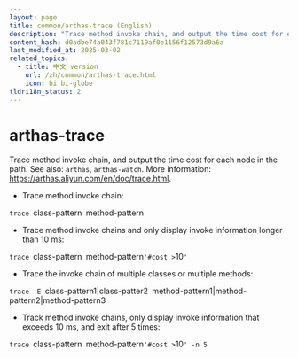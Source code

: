 ```yaml
---
layout: page
title: common/arthas-trace (English)
description: "Trace method invoke chain, and output the time cost for each node in the path."
content_hash: d0adbe74a043f781c7119af0e1156f12573d9a6a
last_modified_at: 2025-03-02
related_topics:
  - title: 中文 version
    url: /zh/common/arthas-trace.html
    icon: bi bi-globe
tldri18n_status: 2
---
```

# arthas-trace

Trace method invoke chain, and output the time cost for each node in the path.
See also: `arthas`, `arthas-watch`.
More information: <https://arthas.aliyun.com/en/doc/trace.html>.

- Trace method invoke chain:

`trace `<span class="tldr-var badge badge-pill bg-dark-lm bg-white-dm text-white-lm text-dark-dm font-weight-bold">class-pattern</span>` `<span class="tldr-var badge badge-pill bg-dark-lm bg-white-dm text-white-lm text-dark-dm font-weight-bold">method-pattern</span>

- Trace method invoke chains and only display invoke information longer than 10 ms:

`trace `<span class="tldr-var badge badge-pill bg-dark-lm bg-white-dm text-white-lm text-dark-dm font-weight-bold">class-pattern</span>` `<span class="tldr-var badge badge-pill bg-dark-lm bg-white-dm text-white-lm text-dark-dm font-weight-bold">method-pattern</span>` '#cost > `<span class="tldr-var badge badge-pill bg-dark-lm bg-white-dm text-white-lm text-dark-dm font-weight-bold">10</span>`'`

- Trace the invoke chain of multiple classes or multiple methods:

`trace -E `<span class="tldr-var badge badge-pill bg-dark-lm bg-white-dm text-white-lm text-dark-dm font-weight-bold">class-pattern1|class-patter2</span>` `<span class="tldr-var badge badge-pill bg-dark-lm bg-white-dm text-white-lm text-dark-dm font-weight-bold">method-pattern1|method-pattern2|method-pattern3</span>

- Track method invoke chains, only display invoke information that exceeds 10 ms, and exit after 5 times:

`trace `<span class="tldr-var badge badge-pill bg-dark-lm bg-white-dm text-white-lm text-dark-dm font-weight-bold">class-pattern</span>` `<span class="tldr-var badge badge-pill bg-dark-lm bg-white-dm text-white-lm text-dark-dm font-weight-bold">method-pattern</span>` '#cost > `<span class="tldr-var badge badge-pill bg-dark-lm bg-white-dm text-white-lm text-dark-dm font-weight-bold">10</span>`' -n 5`
